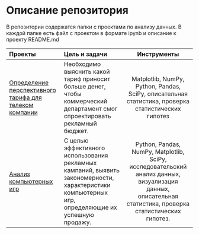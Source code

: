 # Описание репозитория
В репозитории содержатся папки с проектами по анализу данных. В каждой папке есть файл с проектом в формате ipynb и описание к проекту README.md 

Проекты                            | Цель и задачи                                  | Инструменты
:--------------------------------- | :--------------------------------------------  | :---------------------------------:
[Определение перспективного тарифа для телеком компании](https://github.com/IgorynAndronov/Yandex-Practikum/tree/main/Определение%20перспективного%20тарифа) | Необходимо выяснить какой тариф приносит больше денег, чтобы коммерческий департамент смог спроектировать рекламный бюджет.| Matplotlib, NumPy, Python, Pandas, SciPy, описательная статистика, проверка статистических гипотез
[Анализ компьютерных игр](https://github.com/IgorynAndronov/Yandex-Practikum/tree/main/Анализ%20компьютерных%20игр) | С целью эффективного использования рекламных кампаний, выявить закономерности, характеристики компьютерных игр, определяющие их успешную продажу. | Python, Pandas, NumPy, Matplotlib, SciPy, исследовательский анализ данных, визуализация данных, описательная статистика, проверка статистических гипотез.
